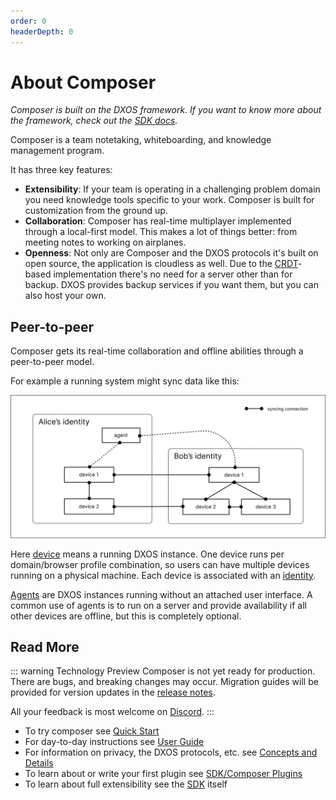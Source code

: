 ```yaml
---
order: 0
headerDepth: 0
---
```


# About Composer

*Composer is built on the DXOS framework. If you want to know more about the framework, check out the [SDK docs](../guide).*

Composer is a team notetaking, whiteboarding, and knowledge management program.

It has three key features:

* **Extensibility**: If your team is operating in a challenging problem domain you need knowledge tools specific to your work. Composer is built for customization from the ground up.
* **Collaboration**: Composer has real-time multiplayer implemented through a local-first model. This makes a lot of things better: from meeting notes to working on airplanes.
* **Openness**: Not only are Composer and the DXOS protocols it's built on open source, the application is cloudless as well. Due to the [CRDT](https://en.wikipedia.org/wiki/Conflict-free_replicated_data_type)-based implementation there's no need for a server other than for backup. DXOS provides backup services if you want them, but you can also host your own.

## Peer-to-peer

Composer gets its real-time collaboration and offline abilities through a peer-to-peer model.

For example a running system might sync data like this:

![](alice-and-bob-devices.svg)

Here [device](../guide/glossary.md#device) means a running DXOS instance. One device runs per domain/browser profile combination, so users can have multiple devices running on a physical machine. Each device is associated with an [identity](./user-guide/).

[Agents](../guide/tooling/cli/agent.md) are DXOS instances running without an attached user interface. A common use of agents is to run on a server and provide availability if all other devices are offline, but this is completely optional.

## Read More

<a id="technology-preview"></a>
::: warning Technology Preview
Composer is not yet ready for production. There are bugs, and breaking changes may occur. Migration guides will be provided for version updates in the [release notes](https://github.com/dxos/dxos/releases).

All your feedback is most welcome on [Discord](https://discord.gg/eXVfryv3sW).
:::

* To try composer see [Quick Start](./quick-start.md)
* For day-to-day instructions see [User Guide](./user-guide/)
* For information on privacy, the DXOS protocols, etc. see [Concepts and Details](./concepts-and-details.md)
* To learn about or write your first plugin see [SDK/Composer Plugins](../guide/composer-plugins/)
* To learn about full extensibility see the [SDK](../guide/) itself
